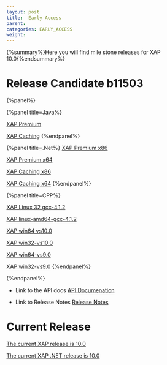 ```yaml
---
layout: post
title:  Early Access
parent:
categories: EARLY_ACCESS
weight:
---
```


{%summary%}Here you will find mile stone releases for XAP 10.0{%endsummary%}

 
# Release Candidate b11503

{%panel%}


{%panel title=Java%}

[XAP Premium](http://www.gigaspaces.com/tempfiles/downloads/EarlyAccess/xap/10.0.0/m3/gigaspaces-xap-premium-10.0.0-m3-b11503.zip)

[XAP Caching](http://www.gigaspaces.com/tempfiles/downloads/EarlyAccess/xap/10.0.0/m3/gigaspaces-xap-caching-10.0.0-m3-b11503.zip)
{%endpanel%}


{%panel title=.Net%}
[XAP Premium x86](http://www.gigaspaces.com/tempfiles/downloads/EarlyAccess/xap/10.0.0/m3/GigaSpaces-XAP.NET-Premium-10.0.0.11503-M3-x86.msi)

[XAP Premium x64](http://www.gigaspaces.com/tempfiles/downloads/EarlyAccess/xap/10.0.0/m3/GigaSpaces-XAP.NET-Premium-10.0.0.11503-M3-x64.msi)

[XAP Caching x86](http://www.gigaspaces.com/tempfiles/downloads/EarlyAccess/xap/10.0.0/m3/GigaSpaces-XAP.NET-Caching-10.0.0.11503-M3-x86.msi)

[XAP Caching x64](http://www.gigaspaces.com/tempfiles/downloads/EarlyAccess/xap/10.0.0/m3/GigaSpaces-XAP.NET-Caching-10.0.0.11503-M3-x64.msi)
{%endpanel%}

{%panel title=CPP%}

[XAP Linux 32 gcc-4.1.2](http://www.gigaspaces.com/tempfiles/downloads/EarlyAccess/xap/10.0.0/m3/gigaspaces-cpp-10.0.0-m3-linux32-gcc-4.1.2.tar.gz)

[XAP linux-amd64-gcc-4.1.2](http://www.gigaspaces.com/tempfiles/downloads/EarlyAccess/xap/10.0.0/m3/gigaspaces-cpp-10.0.0-m3-linux-amd64-gcc-4.1.2.tar.gz)

[XAP win64 vs10.0](http://www.gigaspaces.com/tempfiles/downloads/EarlyAccess/xap/10.0.0/m3/gigaspaces-cpp-10.0.0-m3-win64-vs10.0.tar.gz)

[XAP win32-vs10.0](http://www.gigaspaces.com/tempfiles/downloads/EarlyAccess/xap/10.0.0/m3/gigaspaces-cpp-10.0.0-m3-win32-vs10.0.tar.gz)

[XAP win64-vs9.0](http://www.gigaspaces.com/tempfiles/downloads/EarlyAccess/xap/10.0.0/m3/gigaspaces-cpp-10.0.0-m3-win64-vs9.0.tar.gz)

[XAP win32-vs9.0](http://www.gigaspaces.com/tempfiles/downloads/EarlyAccess/xap/10.0.0/m3/gigaspaces-cpp-10.0.0-m3-win32-vs9.0.tar.gz)
{%endpanel%}

{%endpanel%}

* Link to the API docs
[API Documenation](/api_documentation)

* Link to Release Notes
[Release Notes](/release_notes)


# Current Release

[The current XAP release is 10.0](/xap100)

[The current XAP .NET release is 10.0](/xap100net)




